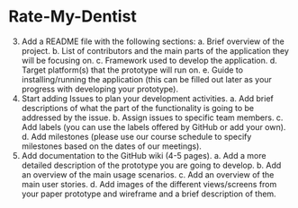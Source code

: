 # Rate-My-Dentist

3. Add a README file with the following sections:
    a. Brief overview of the project. 
    b. List of contributors and the main parts of the application they will be focusing on. 
    c. Framework used to develop the application. 
    d. Target platform(s) that the prototype will run on. 
    e. Guide to installing/running the application (this can be filled out later as your progress with developing your prototype). 
4. Start adding Issues to plan your development activities. 
    a. Add brief descriptions of what the part of the functionality is going to be addressed by the issue. 
    b. Assign issues to specific team members. 
    c. Add labels (you can use the labels offered by GitHub or add your own).
    d. Add milestones (please use our course schedule to specify milestones based on the dates of our meetings). 
5. Add documentation to the GitHub wiki (4-5 pages).
    a. Add a more detailed description of the prototype you are going to develop. 
    b. Add an overview of the main usage scenarios. 
    c. Add an overview of the main user stories. 
    d. Add images of the different views/screens from your paper prototype and wireframe and a brief description of them. 


